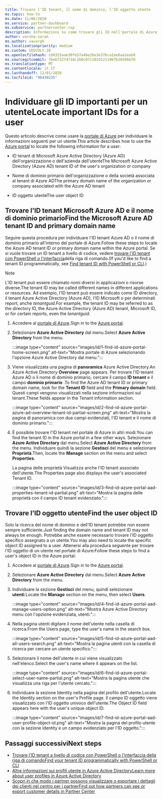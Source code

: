 ```yaml
---
title: Trovare l'ID tenant, il nome di dominio, l'ID oggetto utente
ms.topic: how-to
ms.date: 11/06/2020
ms.service: partner-dashboard
ms.subservice: partnercenter-csp
description: Informazioni su come trovare gli ID nell'portale di Azure, ovvero l'ID tenant, il nome di dominio o l'ID oggetto utente specifico di un'organizzazione Azure AD. Per alcune attività sono necessarie queste informazioni.
author: varsha-sarah
ms.author: vavargh
ms.localizationpriority: medium
ms.custom: SEOJULY.20
ms.openlocfilehash: cb0325aae30fe57a4be2be3e37bca1ee6aa1eab8
ms.sourcegitcommit: 7beb7327472dc1b0c07c101d121196fb2830bbf8
ms.translationtype: MT
ms.contentlocale: it-IT
ms.lasthandoff: 12/01/2020
ms.locfileid: "96439235"
---
```

# <a name="locate-important-ids-for-a-user"></a><span data-ttu-id="18bec-104">Individuare gli ID importanti per un utente</span><span class="sxs-lookup"><span data-stu-id="18bec-104">Locate important IDs for a user</span></span>

<span data-ttu-id="18bec-105">Questo articolo descrive come usare la [portale di Azure](https://portal.azure.com/) per individuare le informazioni seguenti per un utente:</span><span class="sxs-lookup"><span data-stu-id="18bec-105">This article describes how to use the [Azure portal](https://portal.azure.com/) to locate the following information for a user:</span></span>

- <span data-ttu-id="18bec-106">ID tenant di Microsoft Azure Active Directory (Azure AD) dell'organizzazione o dell'azienda dell'utente</span><span class="sxs-lookup"><span data-stu-id="18bec-106">The Microsoft Azure Active Directory (Azure AD) tenant ID of the user's organization or company</span></span>

- <span data-ttu-id="18bec-107">Nome di dominio primario dell'organizzazione o della società associata al tenant di Azure AD</span><span class="sxs-lookup"><span data-stu-id="18bec-107">The primary domain name of the organization or company associated with the Azure AD tenant</span></span>

- <span data-ttu-id="18bec-108">ID oggetto utente</span><span class="sxs-lookup"><span data-stu-id="18bec-108">The user object ID</span></span>

## <a name="find-the-microsoft-azure-ad-tenant-id-and-primary-domain-name"></a><span data-ttu-id="18bec-109">Trovare l'ID tenant Microsoft Azure AD e il nome di dominio primario</span><span class="sxs-lookup"><span data-stu-id="18bec-109">Find the Microsoft Azure AD tenant ID and primary domain name</span></span>

<span data-ttu-id="18bec-110">Seguire questa procedura per individuare l'ID tenant Azure AD o il nome di dominio primario all'interno del portale di Azure.</span><span class="sxs-lookup"><span data-stu-id="18bec-110">Follow these steps to locate the Azure AD tenant ID or primary domain name within the Azure portal.</span></span> <span data-ttu-id="18bec-111">Se si vuole trovare un ID tenant a livello di codice, vedere [trovare l'ID tenant con PowerShell o l'interfaccia](/azure/active-directory/fundamentals/active-directory-how-to-find-tenant.md#find-tenant-id-with-powershell)della riga di comando.</span><span class="sxs-lookup"><span data-stu-id="18bec-111">(If you'd like to find a tenant ID programmatically, see [Find tenant ID with PowerShell or CLI](/azure/active-directory/fundamentals/active-directory-how-to-find-tenant.md#find-tenant-id-with-powershell).)</span></span>

> [!NOTE]
> <span data-ttu-id="18bec-112">L'ID tenant può essere chiamato nomi diversi in applicazioni o risorse diverse.</span><span class="sxs-lookup"><span data-stu-id="18bec-112">The tenant ID may be called different names in different applications or resources.</span></span> <span data-ttu-id="18bec-113">Ad esempio, l'ID tenant può essere indicato come ID directory, il tenant Azure Active Directory (Azure AD), l'ID Microsoft o per determinati report, anche *tenantguid*.</span><span class="sxs-lookup"><span data-stu-id="18bec-113">For example, the tenant ID may be referred to as the directory ID, the Azure Active Directory (Azure AD) tenant, Microsoft ID, or for certain reports, even the *tenantguid*.</span></span>

1. <span data-ttu-id="18bec-114">Accedere al [portale di Azure](https://portal.azure.com/).</span><span class="sxs-lookup"><span data-stu-id="18bec-114">Sign in to the [Azure portal](https://portal.azure.com/).</span></span>

2. <span data-ttu-id="18bec-115">Selezionare **Azure Active Directory** dal menu.</span><span class="sxs-lookup"><span data-stu-id="18bec-115">Select **Azure Active Directory** from the menu.</span></span>

   :::image type="content" source="images/id/1-find-id-azure-portal-home-screen.png" alt-text="Mostra portale di Azure selezionando l'opzione Azure Active Directory dal menu.":::

3. <span data-ttu-id="18bec-117">Viene visualizzata una pagina di **panoramica** Azure Active Directory.</span><span class="sxs-lookup"><span data-stu-id="18bec-117">An Azure Active Directory **Overview** page appears.</span></span> <span data-ttu-id="18bec-118">Per trovare l'ID tenant Azure AD o il nome di dominio primario, cercare il campo **ID tenant** e il campo **dominio primario** .</span><span class="sxs-lookup"><span data-stu-id="18bec-118">To find the Azure AD tenant ID or primary domain name, look for the **Tenant ID** field and the **Primary domain** field.</span></span> <span data-ttu-id="18bec-119">Questi campi vengono visualizzati nella sezione informazioni sul tenant.</span><span class="sxs-lookup"><span data-stu-id="18bec-119">These fields appear in the Tenant information section.</span></span>

   :::image type="content" source="images/id/2-find-id-azure-portal-azure-ad-overview-tenant-id-partial-screen.png" alt-text="Mostra la pagina di panoramica con due campi evidenziati, l'ID tenant e il nome di dominio primario.":::

4. <span data-ttu-id="18bec-121">È possibile trovare l'ID tenant nel portale di Azure in altri modi.</span><span class="sxs-lookup"><span data-stu-id="18bec-121">You can find the tenant ID in the Azure portal in a few other ways.</span></span> <span data-ttu-id="18bec-122">Selezionare **Azure Active Directory** dal menu.</span><span class="sxs-lookup"><span data-stu-id="18bec-122">Select **Azure Active Directory** from the menu.</span></span> <span data-ttu-id="18bec-123">Individuare quindi la sezione **Gestisci** del menu e selezionare **Proprietà**.</span><span class="sxs-lookup"><span data-stu-id="18bec-123">Then, locate the **Manage** section on the menu and select **Properties**.</span></span>

   <span data-ttu-id="18bec-124">La pagina delle proprietà Visualizza anche l'ID tenant associato dell'utente.</span><span class="sxs-lookup"><span data-stu-id="18bec-124">The Properties page also displays the user's associated Tenant ID.</span></span>

   :::image type="content" source="images/id/3-find-id-azure-portal-aad-properties-tenant-id-partial.png" alt-text="Mostra la pagina delle proprietà con il campo ID tenant evidenziato.":::

## <a name="find-the-user-object-id"></a><span data-ttu-id="18bec-126">Trovare l'ID oggetto utente</span><span class="sxs-lookup"><span data-stu-id="18bec-126">Find the user object ID</span></span>

<span data-ttu-id="18bec-127">Solo la ricerca del nome di dominio e dell'ID tenant potrebbe non essere sempre sufficiente.</span><span class="sxs-lookup"><span data-stu-id="18bec-127">Just finding the domain name and tenant ID may not always be enough.</span></span> <span data-ttu-id="18bec-128">Potrebbe anche essere necessario trovare l'ID oggetto specifico assegnato a un utente.</span><span class="sxs-lookup"><span data-stu-id="18bec-128">You may also need to locate the specific object ID assigned to a user.</span></span> <span data-ttu-id="18bec-129">Attenersi alla procedura seguente per trovare l'ID oggetto di un utente nel portale di Azure:</span><span class="sxs-lookup"><span data-stu-id="18bec-129">Follow these steps to find a user's object ID in the Azure portal:</span></span>

1. <span data-ttu-id="18bec-130">Accedere al [portale di Azure](https://portal.azure.com/).</span><span class="sxs-lookup"><span data-stu-id="18bec-130">Sign in to the [Azure portal](https://portal.azure.com/).</span></span>

2. <span data-ttu-id="18bec-131">Selezionare **Azure Active Directory** dal menu.</span><span class="sxs-lookup"><span data-stu-id="18bec-131">Select **Azure Active Directory** from the menu.</span></span>

3. <span data-ttu-id="18bec-132">Individuare la sezione **Gestisci** del menu, quindi selezionare **utenti**.</span><span class="sxs-lookup"><span data-stu-id="18bec-132">Locate the **Manage** section on the menu, then select **Users**.</span></span>

      :::image type="content" source="images/id/4-find-id-azure-portal-aad-manage-users-option.png" alt-text="Mostra Azure Active Directory menu con l'opzione evidenziata, utenti.":::

4. <span data-ttu-id="18bec-134">Nella pagina utenti digitare il nome dell'utente nella casella di ricerca.</span><span class="sxs-lookup"><span data-stu-id="18bec-134">From the Users page, type the user's name in the search box.</span></span>

      :::image type="content" source="images/id/5-find-id-azure-portal-aad-all-users-search.png" alt-text="Mostra la pagina utenti con la casella di ricerca per cercare un utente specifico.":::

5. <span data-ttu-id="18bec-136">Selezionare il nome dell'utente in cui viene visualizzato nell'elenco.</span><span class="sxs-lookup"><span data-stu-id="18bec-136">Select the user's name where it appears on the list.</span></span>  

      :::image type="content" source="images/id/6-find-id-azure-portal-select-user-name-partial.png" alt-text="Mostra la pagina utente che visualizza una riga per l'utente cercato.":::

6. <span data-ttu-id="18bec-138">Individuare la sezione Identity nella pagina del profilo dell'utente.</span><span class="sxs-lookup"><span data-stu-id="18bec-138">Locate the Identity section on the user's Profile page.</span></span> <span data-ttu-id="18bec-139">Il campo ID oggetto viene visualizzato con l'ID oggetto univoco dell'utente.</span><span class="sxs-lookup"><span data-stu-id="18bec-139">The Object ID field appears here with the user's unique object ID.</span></span>

      :::image type="content" source="images/id/7-find-id-azure-portal-aad-user-profile-object-id.png" alt-text="Mostra la pagina del profilo utente con la sezione Identity e un campo evidenziato per l'ID oggetto.":::

## <a name="next-steps"></a><span data-ttu-id="18bec-141">Passaggi successivi</span><span class="sxs-lookup"><span data-stu-id="18bec-141">Next steps</span></span>

- [<span data-ttu-id="18bec-142">Trovare l'ID tenant a livello di codice con PowerShell o l'interfaccia della riga di comando</span><span class="sxs-lookup"><span data-stu-id="18bec-142">Find your tenant ID programmatically with PowerShell or CLI</span></span>](/azure/active-directory/fundamentals/active-directory-how-to-find-tenant)
- [<span data-ttu-id="18bec-143">Altre informazioni sui profili utente in Azure Active Directory</span><span class="sxs-lookup"><span data-stu-id="18bec-143">Learn more about user profiles in Azure Active Directory</span></span>](/azure/active-directory/fundamentals/active-directory-users-profile-azure-portal)
- [<span data-ttu-id="18bec-144">Scopri in che modo i partner possono visualizzare o esportare i dettagli dei clienti nel centro per i partner</span><span class="sxs-lookup"><span data-stu-id="18bec-144">Find out how partners can see or export customer details in Partner Center</span></span>](see-your-customer-list.md)

